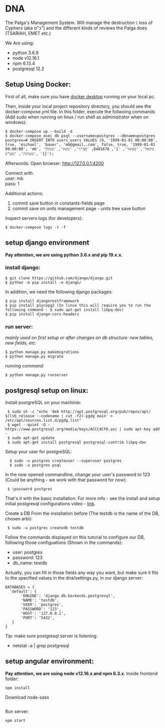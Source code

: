 # DNA
The Palga's Management System.
WIll manage the destruction \ loss of Cyphers (aka כ"ס") and the different kinds of reviews the Palga does (TSARIAH, EMET etc.)

We Are using:
  - python 3.6.9
  - node v12.16.1
  - npm 6.13.4
  - postgresql 12.2
  
## Setup Using Docker:

 First of all, make sure you have [docker desktop](https://www.docker.com/products/docker-desktop) running on your local pc.

 Then, inside your local project repository directory, you should see the docker-compose.yml file.
 In this folder, execute the follwoing commands (Add sudo when running on linux / run shell as administrator when on windows):
 ```
 $ docker-compose up --build -d
 $ docker-compose exec db psql --username=postgres --dbname=postgres
 postgres=# INSERT INTO users_users VALUES (0, '1999-01-01 00:00:00', true, 'michael', 'bauer', 'mb@gmail,.com', false, true, '1999-01-01 00:00:00', 'mb', 'מיכאל', 'באואר', '1', 8481678, 'סמ"ר', 'משק', 'מנהלן מערכת', 'מצו"ב', '{}');
 ```
 Afterwords:
  Open browser: http://127.0.0.1:4200

 Connect with:    
   user: mb  
   pass: 1  
  
 Additional actions:  
  1. commit save button in constants-fields page
  2. commit save on units management page - units tree save button
    
      
 Inspect servers logs (for developers):
 ```
 $ docker-compose logs -t -f 
 ```
 
 ## setup django environment
 **Pay attention, we are using python 3.6.x and pip 19.x.x.**
 
 ### install django:
 ```
 $ git clone https://github.com/django/django.git
 $ python -m pip install -e django/
 ```
 In addition, we need the following django packages:
 ```
 $ pip install djangorestframework
 $ pip install psycopg2 (In linux this will require you to run the following command : $ sudo apt-get install libpq-dev)
 $ pip install django-cors-headers
 ```
 ### run server:
 _mainly used on first setup or after changes on db structure: new tables, new fields, etc:_
 ```
 $ python manage.py makemigrations
 $ python manage.py migrate
 ```
 _running command:_
 ```
 $ python manage.py runserver
 ```

 ## postgresql setup on linux:
 
 Install postgreSQL on your machinie:
 ```
  $ sudo sh -c "echo 'deb http://apt.postgresql.org/pub/repos/apt/ $(lsb_release --codename | cut -f2)-pgdg main' > /etc/apt/sources.list.d/pgdg.list"
  $ wget --quiet -O - https://www.postgresql.org/media/keys/ACCC4CF8.asc | sudo apt-key add -
  $ sudo apt-get update
  $ sudo apt-get install postgresql postgresql-contrib libpq-dev
 ```
 Setup your user for postgreSQL:
```
  $ sudo -u postgres createuser --superuser postgres 
  $ sudo -u postgres psql
```
 In the now opened commandline, change your user's password to 123 (Could be anything - we work with that password for now):
 ```
  $ \password postgres
```
 That's it with the basic installation.
 For more info - see the Install and setup initial postgresql configurations video - [link](https://youtu.be/yM2QSS-Lfb0).
 
 Create a DB From the installation before (The testdb is the name of the DB, chosen arbi):
 ```
  $ sudo -u postgres createdb testdb
  ```
 
 Follow the commands displayed on this tutorial to configure our DB, following those configuations (Shown in the commands):
 - user: postgres
 - password: 123
 - db_name: testdb
 
 Actually, you can fill in those fields any way you want, but make sure it fits to the specified values in the dna/settings.py, in our django server:
 ```
 DATABASES = {
   'default': {
        'ENGINE': 'django.db.backends.postgresql',
        'NAME': 'testdb',
        'USER': 'postgres',
        'PASSWORD': '123',
        'HOST': '127.0.0.1',
        'PORT': '5432',
    }
}
```
Tip: make sure postgresql server is listening:
 - netstat -a | grep postgresql
 
 ## setup angular environment:
 **Pay attention, we are using node v12.16.x and npm 6.3.x**.
 Inside frontend folder:   
 ```
 npm install
 ```
 Download node-sass
 ```
 
 ```
 Run server:
 ```
 npm start
 ```
